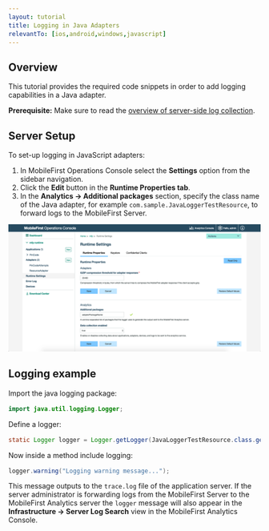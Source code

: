 ```yaml
---
layout: tutorial
title: Logging in Java Adapters
relevantTo: [ios,android,windows,javascript]
---
```

## Overview
This tutorial provides the required code snippets in order to add logging capabilities in a Java adapter.

**Prerequisite:** Make sure to read the [overview of server-side log collection](../).

## Server Setup
To set-up logging in JavaScript adapters:

1. In MobileFirst Operations Console select the **Settings** option from the sidebar navigation.
2. Click the **Edit** button in the **Runtime Properties tab**.
3. In the **Analytics → Additional packages** section, specify the class name of the Java adapter, for example `com.sample.JavaLoggerTestResource`, to forward logs to the MobileFirst Server.

![Log filtering from the console](java-filter.png)

## Logging example
Import the java logging package:

```java
import java.util.logging.Logger;
```

Define a logger:

```java
static Logger logger = Logger.getLogger(JavaLoggerTestResource.class.getName());
```

Now inside a method include logging:

```java
logger.warning("Logging warning message...");
```

This message outputs to the `trace.log` file of the application server. If the server administrator is forwarding logs from the MobileFirst Server to the MobileFirst Analytics server the `logger` message will also appear in the **Infrastructure → Server Log Search** view in the MobileFirst Analytics Console.